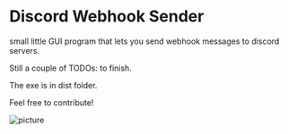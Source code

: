 # Discord Webhook Sender
small little GUI program that lets you send webhook messages to discord servers.

Still a couple of TODOs: to finish.

The exe is in dist folder.

Feel free to contribute!

![picture](https://media.discordapp.net/attachments/631249406775132182/730162326304718979/c18fd9281435a08b510b53b2170b054c.png)